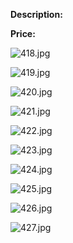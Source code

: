 **Description:**

**Price:**

![418.jpg](../images/418.jpg)

![419.jpg](../images/419.jpg)

![420.jpg](../images/420.jpg)

![421.jpg](../images/421.jpg)

![422.jpg](../images/422.jpg)

![423.jpg](../images/423.jpg)

![424.jpg](../images/424.jpg)

![425.jpg](../images/425.jpg)

![426.jpg](../images/426.jpg)

![427.jpg](../images/427.jpg)